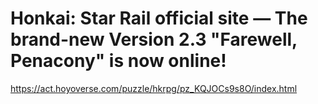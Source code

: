 # Honkai: Star Rail official site — The brand-new Version 2.3 "Farewell, Penacony" is now online!
https://act.hoyoverse.com/puzzle/hkrpg/pz_KQJOCs9s8O/index.html